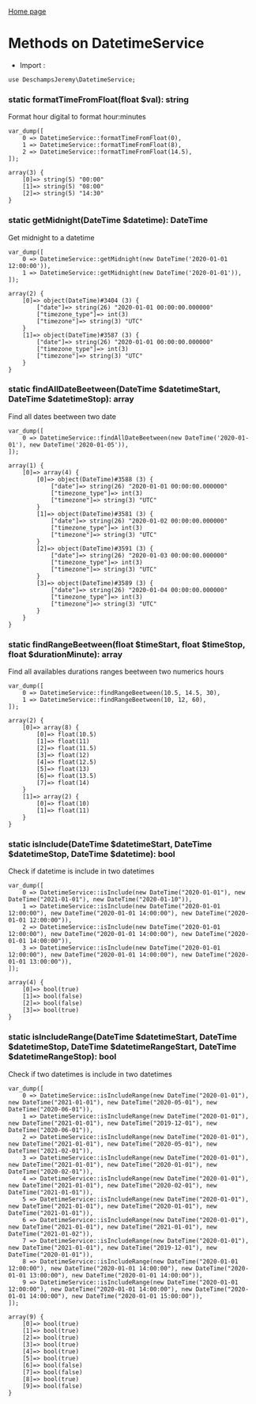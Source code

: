 [Home page](/wiki)
# Methods on DatetimeService

- Import :
```
use DeschampsJeremy\DatetimeService;
```

### static formatTimeFromFloat(float $val): string
Format hour digital to format hour:minutes
```
var_dump([
    0 => DatetimeService::formatTimeFromFloat(0),
    1 => DatetimeService::formatTimeFromFloat(8),
    2 => DatetimeService::formatTimeFromFloat(14.5),
]);

array(3) {
    [0]=> string(5) "00:00"
    [1]=> string(5) "08:00"
    [2]=> string(5) "14:30"
}
```

### static getMidnight(DateTime $datetime): DateTime
Get midnight to a datetime
```
var_dump([
    0 => DatetimeService::getMidnight(new DateTime('2020-01-01 12:00:00')),
    1 => DatetimeService::getMidnight(new DateTime('2020-01-01')),
]);

array(2) {
    [0]=> object(DateTime)#3404 (3) {
        ["date"]=> string(26) "2020-01-01 00:00:00.000000"
        ["timezone_type"]=> int(3)
        ["timezone"]=> string(3) "UTC"
    }
    [1]=> object(DateTime)#3587 (3) {
        ["date"]=> string(26) "2020-01-01 00:00:00.000000"
        ["timezone_type"]=> int(3)
        ["timezone"]=> string(3) "UTC"
    }
}
```

### static findAllDateBeetween(DateTime $datetimeStart, DateTime $datetimeStop): array
Find all dates beetween two date
```
var_dump([
    0 => DatetimeService::findAllDateBeetween(new DateTime('2020-01-01'), new DateTime('2020-01-05')),
]);

array(1) {
    [0]=> array(4) {
        [0]=> object(DateTime)#3588 (3) {
            ["date"]=> string(26) "2020-01-01 00:00:00.000000"
            ["timezone_type"]=> int(3)
            ["timezone"]=> string(3) "UTC"
        }
        [1]=> object(DateTime)#3581 (3) {
            ["date"]=> string(26) "2020-01-02 00:00:00.000000"
            ["timezone_type"]=> int(3)
            ["timezone"]=> string(3) "UTC"
        }
        [2]=> object(DateTime)#3591 (3) {
            ["date"]=> string(26) "2020-01-03 00:00:00.000000"
            ["timezone_type"]=> int(3)
            ["timezone"]=> string(3) "UTC"
        }
        [3]=> object(DateTime)#3589 (3) {
            ["date"]=> string(26) "2020-01-04 00:00:00.000000"
            ["timezone_type"]=> int(3)
            ["timezone"]=> string(3) "UTC"
        }
    }
}
```

### static findRangeBeetween(float $timeStart, float $timeStop, float $durationMinute): array
Find all availables durations ranges beetween two numerics hours
```
var_dump([
    0 => DatetimeService::findRangeBeetween(10.5, 14.5, 30),
    1 => DatetimeService::findRangeBeetween(10, 12, 60),
]);

array(2) {
    [0]=> array(8) {
        [0]=> float(10.5)
        [1]=> float(11)
        [2]=> float(11.5)
        [3]=> float(12)
        [4]=> float(12.5)
        [5]=> float(13)
        [6]=> float(13.5)
        [7]=> float(14)
    }
    [1]=> array(2) {
        [0]=> float(10)
        [1]=> float(11)
    }
}
```

### static isInclude(DateTime $datetimeStart, DateTime $datetimeStop, DateTime $datetime): bool
Check if datetime is include in two datetimes
```
var_dump([
    0 => DatetimeService::isInclude(new DateTime("2020-01-01"), new DateTime("2021-01-01"), new DateTime("2020-01-10")),
    1 => DatetimeService::isInclude(new DateTime("2020-01-01 12:00:00"), new DateTime("2020-01-01 14:00:00"), new DateTime("2020-01-01 12:00:00")),
    2 => DatetimeService::isInclude(new DateTime("2020-01-01 12:00:00"), new DateTime("2020-01-01 14:00:00"), new DateTime("2020-01-01 14:00:00")),
    3 => DatetimeService::isInclude(new DateTime("2020-01-01 12:00:00"), new DateTime("2020-01-01 14:00:00"), new DateTime("2020-01-01 13:00:00")),
]);

array(4) {
    [0]=> bool(true)
    [1]=> bool(false)
    [2]=> bool(false)
    [3]=> bool(true)
}
```

### static isIncludeRange(DateTime $datetimeStart, DateTime $datetimeStop, DateTime $datetimeRangeStart, DateTime $datetimeRangeStop): bool
Check if two datetimes is include in two datetimes
```
var_dump([
    0 => DatetimeService::isIncludeRange(new DateTime("2020-01-01"), new DateTime("2021-01-01"), new DateTime("2020-05-01"), new DateTime("2020-06-01")),
    1 => DatetimeService::isIncludeRange(new DateTime("2020-01-01"), new DateTime("2021-01-01"), new DateTime("2019-12-01"), new DateTime("2020-06-01")),
    2 => DatetimeService::isIncludeRange(new DateTime("2020-01-01"), new DateTime("2021-01-01"), new DateTime("2020-05-01"), new DateTime("2021-02-01")),
    3 => DatetimeService::isIncludeRange(new DateTime("2020-01-01"), new DateTime("2021-01-01"), new DateTime("2020-01-01"), new DateTime("2020-02-01")),
    4 => DatetimeService::isIncludeRange(new DateTime("2020-01-01"), new DateTime("2021-01-01"), new DateTime("2020-02-01"), new DateTime("2021-01-01")),
    5 => DatetimeService::isIncludeRange(new DateTime("2020-01-01"), new DateTime("2021-01-01"), new DateTime("2020-01-01"), new DateTime("2021-01-01")),
    6 => DatetimeService::isIncludeRange(new DateTime("2020-01-01"), new DateTime("2021-01-01"), new DateTime("2021-01-01"), new DateTime("2021-01-02")),
    7 => DatetimeService::isIncludeRange(new DateTime("2020-01-01"), new DateTime("2021-01-01"), new DateTime("2019-12-01"), new DateTime("2020-01-01")),
    8 => DatetimeService::isIncludeRange(new DateTime("2020-01-01 12:00:00"), new DateTime("2020-01-01 14:00:00"), new DateTime("2020-01-01 13:00:00"), new DateTime("2020-01-01 14:00:00")),
    9 => DatetimeService::isIncludeRange(new DateTime("2020-01-01 12:00:00"), new DateTime("2020-01-01 14:00:00"), new DateTime("2020-01-01 14:00:00"), new DateTime("2020-01-01 15:00:00")),
]);

array(9) {
    [0]=> bool(true)
    [1]=> bool(true)
    [2]=> bool(true)
    [3]=> bool(true)
    [4]=> bool(true)
    [5]=> bool(true)
    [6]=> bool(false)
    [7]=> bool(false)
    [8]=> bool(true)
    [9]=> bool(false)
}
```